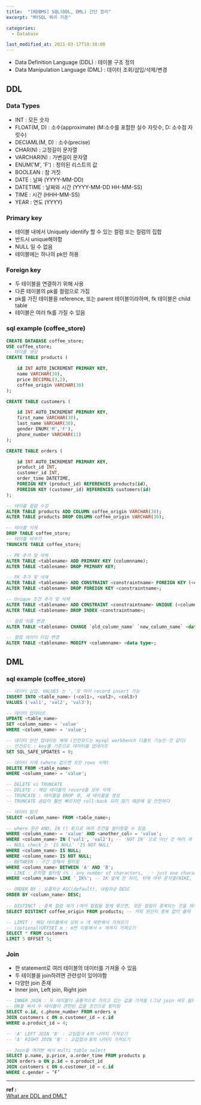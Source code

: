 ```yaml
---
title:  "[RDBMS] SQL(DDL, DML) 간단 정리"
excerpt: "MYSQL 쿼리 기준"

categories:
  - Database

last_modified_at: 2021-03-17T18:30:00
---
```


- Data Definition Language (DDL) : 테이블 구조 정의
- Data Manipulation Language (DML) : 데이터 조회/삽입/삭제/변경


## DDL
### Data Types
- INT : 모든 숫자
- FLOAT(M, D) : 소수(approximate) (M:소수를 포함한 실수 자릿수, D: 소수점 자릿수)
- DECIAML(M, D) : 소수(precise)
- CHAR(N) : 고정길이 문자열
- VARCHAR(N) : 가변길이 문자열
- ENUM('M', 'F') : 정의된 리스트의 값
- BOOLEAN : 참 거짓
- DATE : 날짜 (YYYY-MM-DD)
- DATETIME : 날짜와 시간 (YYYY-MM-DD HH-MM-SS)
- TIME : 시간 (HHH-MM-SS)
- YEAR : 연도 (YYYY)

### Primary key
- 테이블 내에서 Uniquely identify 할 수 있는 컬럼 또는 컬럼의 집합
- 반드시 unique해야함
- NULL 일 수 없음
- 테이블에는 하나의 pk만 허용

### Foreign key
- 두 테이블을 연결하기 위해 사용
- 다른 테이블의 pk를 컬럼으로 가짐
- pk를 가진 테이블을 reference, 또는 parent 테이블이라하며, fk 테이블은 child table
- 테이블은 여러 fk를 가질 수 있음

### sql example (coffee_store)

```sql
CREATE DATABASE coffee_store;
USE coffee_store;
-- 테이블 생성
CREATE TABLE products (

	id INT AUTO_INCREMENT PRIMARY KEY,
	name VARCHAR(30),
	price DECIMAL(3,2),
	coffee_origin VARCHAR(30)
);

CREATE TABLE customers (

	id INT AUTO_INCREMENT PRIMARY KEY,
	first_name VARCHAR(30),
	last_name VARCHAR(30),
	gender ENUM('M','F'),
	phone_number VARCHAR(11)
);

CREATE TABLE orders (

	id INT AUTO_INCREMENT PRIMARY KEY,
	product_id INT,
	customer_id INT,
	order_time DATETIME,
	FOREIGN KEY (product_id) REFERENCES products(id),
	FOREIGN KEY (customer_id) REFERENCES customers(id)
);

-- 테이블 컬럼 수정
ALTER TABLE products ADD COLUMN coffee_origin VARCHAR(30);
ALTER TABLE products DROP COLUMN coffee_origin VARCHAR(30);

-- 테이블 삭제
DROP TABLE coffee_store;
-- 테이블 비우기
TRUNCATE TABLE coffee_store;

-- PK 추가 및 삭제
ALTER TABLE <tablename> ADD PRIMARY KEY (columnname);
ALTER TABLE <tablename> DROP PRIMARY KEY;

-- FK 추가 및 삭제
ALTER TABLE <tablename> ADD CONSTRAINT <constraintname> FOREIGN KEY (<columnname>) REFERENCES <tablename>(<columnname>);
ALTER TABLE <tablename> DROP FOREIGN KEY <constraintname>;

-- Unique 조건 추가 및 삭제
ALTER TABLE <tablename> ADD CONSTRAINT <constraintname> UNIQUE (<columnname>);
ALTER TABLE <tablename> DROP INDEX <constraintname>;

-- 컬럼 이름 변경
ALTER TABLE <tablename> CHANGE `old_column_name` `new_column_name` <data type>;

-- 컬럼 데이터 타입 변경
ALTER TABLE <tablename> MODIFY <columnname> <data type>;
```


## DML

### sql example (coffee_store)
```sql
-- 데이터 삽입. VALUES 는 ','로 여러 record insert 가능
INSERT INTO <table_name> (<col1>, <col2>, <col3>)
VALUES ('val1', 'val2', 'val3');

-- 데이터 업데이트
UPDATE <table_name>
SET <column_name> = 'value'
WHERE <column_name> = 'value';

-- 데이터 안전 업데이트 해제 (안전모드는 mysql workbench 디폴트 기능인 것 같다)
-- 안전모드 : key를 기준으로 데이터를 업데이트
SET SQL_SAFE_UPDATES = 0;

-- 데이터 삭제 (where 없으면 모든 rows 삭제)
DELETE FROM <table_name>
WHERE <column_name> = 'value';

-- DELETE vs TRUNCATE
-- DELETE : 해당 테이블의 record를 모두 삭제
-- TRUNCATE : 테이블을 DROP 후, 새 테이블을 생성
-- TRUNCATE 응답이 훨씬 빠르지만 roll-back 되지 않기 때문에 덜 안전하다

-- 데이터 읽기
SELECT <column_name> FROM <table_name>; 

-- where 문은 AND, IN () 등으로 여러 조건을 필터링할 수 있음
WHERE <column_name> = 'value' AND <another_col> = 'value';
WHERE <column_name> IN ('val1', 'val2'); -- 'NOT IN' 으로 아닌 것 여러 개 필터링
-- NULL check 는 'IS NULL' 'IS NOT NULL'
WHERE <column_name> IS NULL;
WHERE <column_name> IS NOT NULL;
-- BETWEEN : 구간 정해서 필터링
WHERE <column_name> BETWEEN 'A' AND 'B';
-- LIKE : 문자열 필터링 (% : any number of characters, _ : just one character)
WHERE <column_name> LIKE '_IK%'; -- IK 앞에 한 자리, 뒤에 아무 문자열(NIKE, BIKEEE 등)

-- ORDER BY : 오름차순 ASC(default), 내림차순 DESC
ORDER BY <column_name> DESC;
 
-- DISTINCT : 중복 컬럼 제거 (여러 컬럼을 함께 묶으면, 모든 컬럼이 중복되는 것을 제외하고 출력)
SELECT DISTINCT coffee_origin FROM products; -- 커피 원산지 중복 없이 출력

-- LIMIT : 해당 테이블에서 상위 n 개 제한해서 가져오기
-- (optional)OFFSET m : m번 이동해서 n 개까지 가져오기
SELECT * FROM customers
LIMIT 5 OFFSET 5;
```

### Join
- 한 statement로 여러 테이블의 데이터를 가져올 수 있음
- 두 테이블을 join하려면 관련성이 있어야함
- 다양한 join 존재
- Inner join, Left join, Right join

```sql
-- INNER JOIN : 두 테이블이 공통적으로 가지고 있는 값을 가져옴 (그냥 join 써도 됨)
-- ON을 써서 두 테이블이 관련된 값을 조건으로 필터링
SELECT o.id, c.phone_number FROM orders o
JOIN customers c ON o.customer_id = c.id
WHERE o.product_id = 4;

-- 'A' LEFT JOIN 'B' : 교집합과 A의 나머지 가져오기
-- 'A' RIGHT JOIN 'B' : 교집합과 B의 나머지 가져오기

-- Join을 여러번 써서 multi table select
SELECT p.name, p.price, o.order_time FROM products p
JOIN orders o ON p.id = o.product_id
JOIN customers c ON o.customer_id = c.id
WHERE c.gender = ‘F’
```


----
**ref :**  
[What are DDL and DML?](https://stackoverflow.com/questions/2578194/what-are-ddl-and-dml)  
